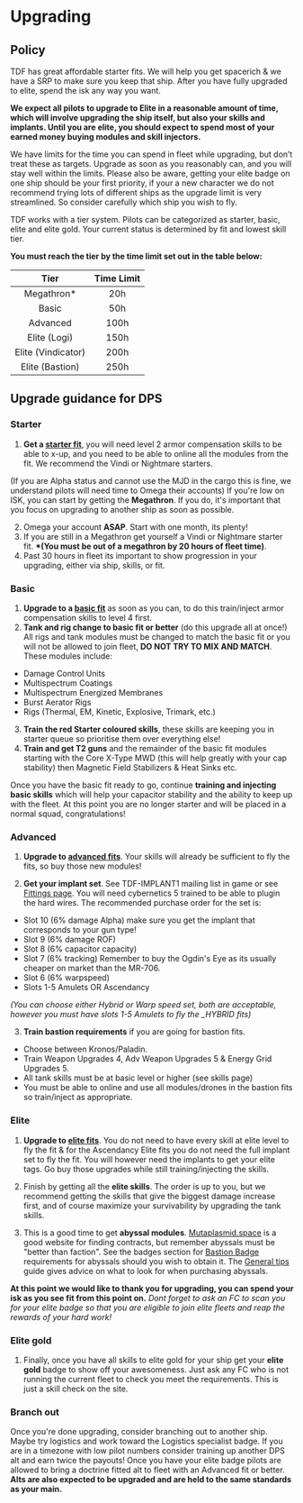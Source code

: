 # Upgrading

## Policy

TDF has great affordable starter fits. We will help you get spacerich & we have a SRP to make sure you keep that ship. After you have fully upgraded to elite, spend the isk any way you want.

**We expect all pilots to upgrade to Elite in a reasonable amount of time, which will involve upgrading the ship itself, but also your skills and implants. Until you are elite, you should expect to spend most of your earned money buying modules and skill injectors.**

We have limits for the time you can spend in fleet while upgrading, but don’t treat these as targets. Upgrade as soon as you reasonably can, and you will stay well within the limits. Please also be aware, getting your elite badge on one ship should be your first priority, if your a new character we do not recommend trying lots of different ships as the upgrade limit is very streamlined. So consider carefully which ship you wish to fly.

TDF works with a tier system. Pilots can be categorized as starter, basic, elite and elite gold. Your current status is determined by fit and lowest skill tier.

**You must reach the tier by the time limit set out in the table below:**

|        Tier        | Time Limit |
| :----------------: | :--------: |
|    Megathron\*     |    20h     |
|       Basic        |    50h     |
|      Advanced      |    100h    |
|    Elite (Logi)    |    150h    |
| Elite (Vindicator) |    200h    |
|  Elite (Bastion)   |    250h    |

## Upgrade guidance for DPS

### Starter

1. **Get a [starter fit](/fits?Tier=Starter)**, you will need level 2 armor compensation skills to be able to x-up, and you need to be able to online all the modules from the fit. We recommend the Vindi or Nightmare starters.

(If you are Alpha status and cannot use the MJD in the cargo this is fine, we understand pilots will need time to Omega their accounts) If you're low on ISK, you can start by getting the **Megathron**. If you do, it's important that you focus on upgrading to another ship as soon as possible.

2. Omega your account **ASAP**. Start with one month, its plenty!
3. If you are still in a Megathron get yourself a Vindi or Nightmare starter fit. **\*(You must be out of a megathron by 20 hours of fleet time)**.
4. Past 30 hours in fleet its important to show progression in your upgrading, either via ship, skills, or fit.

### Basic

1. **Upgrade to a [basic fit](/fits?Tier=Basic)** as soon as you can, to do this train/inject armor compensation skills to level 4 first.
2. **Tank and rig change to basic fit or better** (do this upgrade all at once!) All rigs and tank modules must be changed to match the basic fit or you will not be allowed to join fleet, **DO NOT TRY TO MIX AND MATCH**. These modules include:

- Damage Control Units
- Multispectrum Coatings
- Multispectrum Energized Membranes
- Burst Aerator Rigs
- Rigs (Thermal, EM, Kinetic, Explosive, Trimark, etc.)

3. **Train the red Starter coloured skills**, these skills are keeping you in starter queue so prioritise them over everything else!
4. **Train and get T2 guns** and the remainder of the basic fit modules starting with the Core X-Type MWD (this will help greatly with your cap stability) then Magnetic Field Stabilizers & Heat Sinks etc.

Once you have the basic fit ready to go, continue **training and injecting basic skills** which will help your capacitor stability and the ability to keep up with the fleet. At this point you are no longer starter and will be placed in a normal squad, congratulations!

### Advanced

1. **Upgrade to [advanced fits](/fits?Tier=Advanced)**. Your skills will already be sufficient to fly the fits, so buy those new modules!

2. **Get your implant set**. See TDF-IMPLANT1 mailing list in game or see [Fittings page](/fits). You will need cybernetics 5 trained to be able to plugin the hard wires. The recommended purchase order for the set is:

- Slot 10 (6% damage Alpha) make sure you get the implant that corresponds to your gun type!
- Slot 9 (6% damage ROF)
- Slot 8 (6% capacitor capacity)
- Slot 7 (6% tracking) Remember to buy the Ogdin's Eye as its usually cheaper on market than the MR-706.
- Slot 6 (6% warpspeed)
- Slots 1-5 Amulets OR Ascendancy

_(You can choose either Hybrid or Warp speed set, both are acceptable, however you must have slots 1-5 Amulets to fly the \_HYBRID fits)_

3. **Train bastion requirements** if you are going for bastion fits.

- Choose between Kronos/Paladin.
- Train Weapon Upgrades 4, Adv Weapon Upgrades 5 & Energy Grid Upgrades 5.
- All tank skills must be at basic level or higher (see skills page)
- You must be able to online and use all modules/drones in the bastion fits so train/inject as appropriate.

### Elite

1. **Upgrade to [elite fits](/fits?Tier=Elite)**. You do not need to have every skill at elite level to fly the fit & for the Ascendancy Elite fits you do not need the full implant set to fly the fit. You will however need the implants to get your elite tags. Go buy those upgrades while still training/injecting the skills.

2. Finish by getting all the **elite skills**. The order is up to you, but we recommend getting the skills that give the biggest damage increase first, and of course maximize your survivability by upgrading the tank skills.

3. This is a good time to get **abyssal modules**. [Mutaplasmid.space](https://mutaplasmid.space/) is a good website for finding contracts, but remember abyssals must be "better than faction". See the badges section for [Bastion Badge](/badges) requirements for abyssals should you wish to obtain it. The [General tips](/guide/tips) guide gives advice on what to look for when purchasing abyssals.

**At this point we would like to thank you for upgrading, you can spend your isk as you see fit from this point on.**
_Dont forget to ask an FC to scan you for your elite badge so that you are eligible to join elite fleets and reap the rewards of your hard work!_

### Elite gold

1. Finally, once you have all skills to elite gold for your ship get your **elite gold** badge to show off your awesomeness. Just ask any FC who is not running the current fleet to check you meet the requirements. This is just a skill check on the site.

### Branch out

Once you're done upgrading, consider branching out to another ship. Maybe try logistics and work toward the Logistics specialist badge. If you are in a timezone with low pilot numbers consider training up another DPS alt and earn twice the payouts! Once you have your elite badge pilots are allowed to bring a doctrine fitted alt to fleet with an Advanced fit or better. **Alts are also expected to be upgraded and are held to the same standards as your main.**
